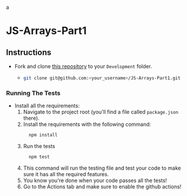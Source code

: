 a
# JS-Arrays-Part1

## Instructions

- Fork and clone [this repository](https://github.com/JoinCODED/JS-Arrays-Part1) to your `Development` folder.
  - ```bash
    git clone git@github.com:<your_username>/JS-Arrays-Part1.git
    ```

### Running The Tests

- Install all the requirements:
  1.  Navigate to the project root (you'll find a file called `package.json` there).
  2.  Install the requirements with the following command:
      ```bash
        npm install
      ```
  3.  Run the tests
      ```bash
        npm test
      ```
  4.  This command will run the testing file and test your code to make sure it has all the required features.
  5.  You know you're done when your code passes all the tests!
  6.  Go to the Actions tab and make sure to enable the github actions!

